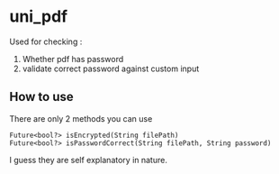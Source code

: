 # uni_pdf

Used for checking :

1. Whether pdf has password
2. validate correct password against custom input

## How to use
There are only 2 methods you can use

    Future<bool?> isEncrypted(String filePath)
    Future<bool?> isPasswordCorrect(String filePath, String password)

I guess they are self explanatory in nature. 
